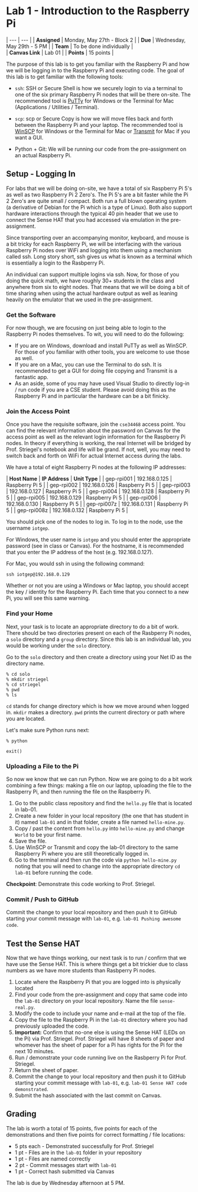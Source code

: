 # Lab 1 - Introduction to the Raspberry Pi

| --- | --- | 
| **Assigned** | Monday, May 27th - Block 2 | 
| **Due** | Wednesday, May 29th - 5 PM | 
| **Team** | To be done individually |  
| **Canvas Link** | Lab 01 | 
| **Points** | 15 points | 

The purpose of this lab is to get you familiar with the Raspberry Pi and how we will be logging in to the Raspberry Pi and executing code. The goal of this lab is to get familiar with the following tools:

* `ssh`: SSH or Secure Shell is how we securely login to via a terminal to one of the six primary Raspberry Pi nodes that will be there on-site.  The recommended tool is [PuTTy](https://www.putty.org) for Windows or the Terminal for Mac (Applications / Utilities / Terminal).

* `scp`: scp or Secure Copy is how we will move files back and forth between the Raspberry Pi and your laptop. The recommended tool is [WinSCP](https://winscp.net/eng/index.php) for Windows or the Terminal for Mac or [Transmit](https://panic.com/transmit/) for Mac if you want a GUI.  

* Python + Git: We will be running our code from the pre-assignment on an actual Raspberry Pi.  

## Setup - Logging In

For labs that we will be doing on-site, we have a total of six Raspberry Pi 5's as well as two Raspberry Pi 2 Zero's.  The Pi 5's are a bit faster while the Pi 2 Zero's are quite small / compact.  Both run a full blown operating system (a derivative of Debian for the Pi which is a type of Linux).  Both also support hardware interactions through the typical 40 pin header that we use to connect the Sense HAT that you had accessed via emulation in the pre-assignment.

Since transporting over an accompanying monitor, keyboard, and mouse is a bit tricky for each Raspberry Pi, we will be interfacing with the various Raspberry Pi nodes over WiFi and logging into them using a mechanism called ssh.  Long story short, ssh gives us what is known as a terminal which is essentially a login to the Rasbperry Pi.  

An individual can support multiple logins via ssh.  Now, for those of you doing the quick math, we have roughly 30+ students in the class and anywhere from six to eight nodes.  That means that we will be doing a bit of time sharing when using the actual hardware output as well as leaning heavily on the emulator that we used in the pre-assignment.  

### Get the Software

For now though, we are focusing on just being able to login to the Raspberry Pi nodes themselves.  To wit, you will need to do the following:

* If you are on Windows, download and install PuTTy as well as WinSCP.  For those of you familiar with other tools, you are welcome to use those as well.  
* If you are on a Mac, you can use the Terminal to do ssh.  It is recommended to get a GUI for doing file copying and Transmit is a fantastic app.  
* As an aside, some of you may have used Visual Studio to directly log-in / run code if you are a CSE student. Please avoid doing this as the Raspberry Pi and in particular the hardware can be a bit finicky.  

### Join the Access Point

Once you have the requisite software, join the `cse34468` access point.  You can find the relevant information about the password on Canvas for the access point as well as the relevant login information for the Raspberry Pi nodes.  In theory if everything is working, the real Internet will be bridged by Prof. Striegel's notebook and life will be grand.  If not, well, you may need to switch back and forth on WiFi for actual Internet access during the labs.   

We have a total of eight Raspberry Pi nodes at the following IP addresses:

| **Host Name** | **IP Address** | **Unit Type** |
| gep-rpi001 | 192.168.0.125 | Raspberry Pi 5 |
| gep-rpi002 | 192.168.0.126 | Raspberry Pi 5 |
| gep-rpi003 | 192.168.0.127 | Raspberry Pi 5 |
| gep-rpi004 | 192.168.0.128 | Raspberry Pi 5 |
| gep-rpi005 | 192.168.0.129 | Raspberry Pi 5 |
| gep-rpi006 | 192.168.0.130 | Raspberry Pi 5 |
| gep-rpi007z | 192.168.0.131 | Raspberry Pi 5 |
| gep-rpi008z | 192.168.0.132 | Raspberry Pi 5 |

You should pick one of the nodes to log in. To log in to the node, use the username `iotgep`. 

For Windows, the user name is `iotgep` and you should enter the appropriate password (see in class or Canvas).  For the hostname, it is recommended that you enter the IP address of the host (e.g. 192.168.0.127).

For Mac, you would ssh in using the following command:

`ssh iotgep@192.168.0.129`

Whether or not you are using a Windows or Mac laptop, you should accept the key / identity for the Raspberry Pi.  Each time that you connect to a new Pi, you will see this same warning.

### Find your Home 
Next, your task is to locate an appropriate directory to do a bit of work. There should be two directories present on each of the Rasbperry Pi nodes, a `solo` directory and a `group` directory.  Since this lab is an individual lab, you would be working under the `solo` directory.  

Go to the `solo` directory and then create a directory using your Net ID as the directory name.

```
% cd solo
% mkdir striegel
% cd striegel
% pwd
% ls
```
`cd` stands for change directory which is how we move around when logged in.  `mkdir` makes a directory.  `pwd` prints the current directory or path where you are located.

Let's make sure Python runs next:

```
% python

exit()
```

### Uploading a File to the Pi

So now we know that we can run Python.  Now we are going to do a bit work combining a few things: making a file on our laptop, uploading the file to the Rasbperry Pi, and then running the file on the Raspberry Pi. 

1. Go to the public class repository and find the `hello.py` file that is located in lab-01.
2. Create a new folder in your local repository (the one that has student in it) named `lab-01` and in that folder, create a file named `hello-mine.py`.
3. Copy / past the content from `hello.py` into `hello-mine.py` and change `World` to be your first name.  
4. Save the file.
5. Use WinSCP or Transmit and copy the lab-01 directory to the same Raspberry Pi where you are still theoretically logged in.  
6. Go to the terminal and then run the code via `python hello-mine.py` noting that you will need to change into the appropriate directory `cd lab-01` before running the code.  

**Checkpoint**: Demonstrate this code working to Prof. Striegel.

### Commit / Push to GitHub

Commit the change to your local repository and then push it to GitHub starting your commit message with `lab-01`, e.g. `lab-01 Pushing awesome code`.

## Test the Sense HAT

Now that we have things working, our next task is to run / confirm that we have use the Sense HAT.  This is where things get a bit trickier due to class numbers as we have more students than Rasbperry Pi nodes.

1. Locate where the Raspberry Pi that you are logged into is physically located
2. Find your code from the pre-assignment and copy that same code into the `lab-01` directory on your local repository.  Name the file `sense-real.py`.
3. Modify the code to include your name and e-mail at the top of the file.  
4. Copy the file to the Raspberry Pi in the `lab-01` directory where you had previously uploaded the code. 
5. **Important:** Confirm that no-one else is using the Sense HAT (LEDs on the Pi) via Prof. Striegel.  Prof. Striegel will have 8 sheets of paper and whomever has the sheet of paper for a Pi has rights for the Pi for the next 10 minutes.  
6. Run / demonstrate your code running live on the Rasbperry Pi for Prof. Striegel.
7. Return the sheet of paper.  
8. Commit the change to your local repository and then push it to GitHub starting your commit message with `lab-01`, e.g. `lab-01 Sense HAT code demonstrated`.
9. Submit the hash associated with the last commit on Canvas.  

## Grading

The lab is worth a total of 15 points, five points for each of the demonstrations and then five points for correct formatting / file locations:

* 5 pts each - Demonstrated successfully for Prof. Striegel
* 1 pt - Files are in the `lab-01` folder in your repository
* 1 pt - Files are named correctly
* 2 pt - Commit messages start with `lab-01`
* 1 pt - Correct hash submitted via Canvas

The lab is due by Wednesday afternoon at 5 PM. 
